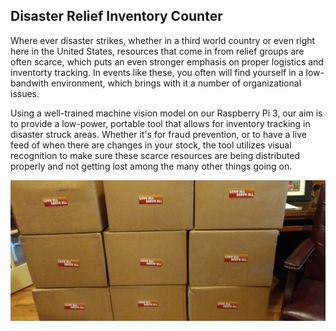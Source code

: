 ## Disaster Relief Inventory Counter

Where ever disaster strikes, whether in a third world country or even right here in the United States, resources that come in from relief groups are often scarce, which puts an even stronger emphasis on proper logistics and inventorty tracking. In events like these, you often will find yourself in a low-bandwith environment, which brings with it a number of organizational issues.

Using a well-trained machine vision model on our Raspberry Pi 3, our aim is to provide a low-power, portable tool that allows for inventory tracking in disaster struck areas. Whether it's for fraud prevention, or to have a live feed of when there are changes in your stock, the tool utilizes visual recognition to make sure these scarce resources are being distributed properly and not getting lost among the many other things going on.

![Screenshot](readimg1.jpg)
